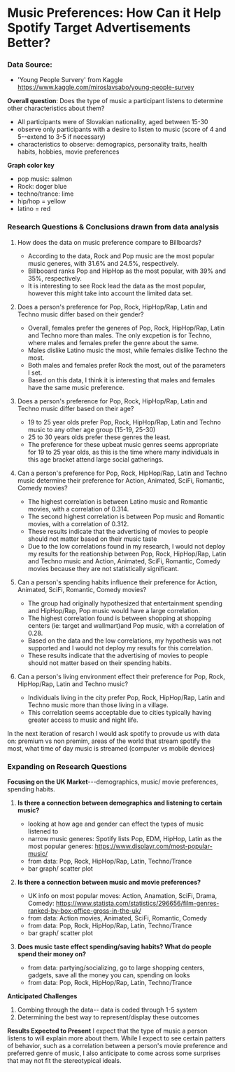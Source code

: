 # Music Preferences: How Can it Help Spotify Target Advertisements Better?

### **Data Source**: 
- 'Young People Survery' from Kaggle  https://www.kaggle.com/miroslavsabo/young-people-survey 


__Overall question__: Does the type of music a participant listens to determine other characteristics about them?
- All participants were of Slovakian nationality, aged between 15-30
- observe only participants with a desire to listen to music (score of 4 and 5--extend to 3-5 if necessary)
- characteristics to observe: demograpics, personality traits, health habits, hobbies, movie preferences

__Graph color key__
- pop music: salmon
- Rock: doger blue
- techno/trance: lime 
- hip/hop = yellow
- latino =  red


### **Research Questions & Conclusions drawn from data analysis**

1. How does the data on music preference compare to Billboards?
    - According to the data, Rock and Pop music are the most popular music generes, with 31.6% and 24.5%, respectively.
    - Billbooard ranks Pop and HipHop as the most popular, with 39% and 35%, respectively.
    - It is interesting to see Rock lead the data as the most popular, however this might take into account the limited data set.
    
    
2. Does a person's preference for Pop, Rock, HipHop/Rap, Latin and Techno music differ based on their gender?
    - Overall, females prefer the generes of Pop, Rock, HipHop/Rap, Latin and Techno more than males. The only excpetion is for Techno, where males and females prefer the genre about the same. 
    - Males dislike Latino music the most, while females dislike Techno the most.
    - Both males and females prefer Rock the most, out of the parameters I set.
    - Based on this data, I think it is interesting that males and females have the same music preference.


3. Does a person's preference for Pop, Rock, HipHop/Rap, Latin and Techno music differ based on their age?
    - 19 to 25 year olds prefer Pop, Rock, HipHop/Rap, Latin and Techno music to any other age group (15-19, 25-30)
    - 25 to 30 years olds prefer these genres the least.
    - The preference for these upbeat music genres seems appropriate for 19 to 25 year olds, as this is the time where many individuals in this age bracket attend large social gatherings. 


4. Can a person's preference for Pop, Rock, HipHop/Rap, Latin and Techno music determine their preference for Action, Animated, SciFi, Romantic, Comedy movies?
    - The highest correlation is between Latino music and Romantic movies, with a correlation of 0.314.
    - The second highest correlation is between Pop music and Romantic movies, with a correlation of 0.312.
    - These results indicate that the advertising of movies to people should not matter based on their music taste
    - Due to the low correlations found in my research, I would not deploy my results for the reationship between Pop, Rock, HipHop/Rap, Latin and Techno music and Action, Animated, SciFi, Romantic, Comedy movies because they are not statistically significant. 
    
  
5. Can a person's spending habits influence their preference for Action, Animated, SciFi, Romantic, Comedy movies?
    - The group had originally hypothesized that entertainment spending and HipHop/Rap, Pop music would have a large correlation.
    - The highest correlation found is between shopping at shopping centers (ie: target and wallmart)and Pop music, with a correlation of 0.28.
    - Based on the data and the low correlations, my hypothesis was not supported and I would not deploy my results for this correlation.
    - These results indicate that the advertising of movies to people should not matter based on their spending habits.


6. Can a person's living environment effect their preference for Pop, Rock, HipHop/Rap, Latin and Techno music?
    - Individuals living in the city prefer Pop, Rock, HipHop/Rap, Latin and Techno music more than those living in a village. 
    - This correlation seems acceptable due to cities typically having greater access to music and night life. 


In the next iteration of resarch I would ask spotify to provude us with data on: premium vs non premim, areas of the world that stream spotify the most, what time of day music is streamed (computer vs mobile devices)


### **Expanding on Research Questions**
**Focusing on the UK Market**---demographics, music/ movie preferences, spending habits. 
1. **Is there a connection between demographics and listening to certain music?**
    - looking at how age and gender can effect the types of music listened to
    - narrow music generes: Spotify lists Pop, EDM, HipHop, Latin as the most popular generes: https://www.displayr.com/most-popular-music/
    - from data: Pop, Rock, HipHop/Rap, Latin, Techno/Trance
    - bar graph/ scatter plot
    

2. **Is there a connection between music and movie preferences?**

    - UK info on most popular moves: Action, Anamation, SciFi, Drama, Comedy: https://www.statista.com/statistics/296656/film-genres-ranked-by-box-office-gross-in-the-uk/
    - from data: Action movies, Animated, SciFi, Romantic, Comedy
    - from data: Pop, Rock, HipHop/Rap, Latin, Techno/Trance
    - bar graph/ scatter plot
       

3. **Does music taste effect spending/saving habits? What do people spend their money on?**
    - from data: partying/socializing, go to large shopping centers, gadgets, save all the money you can, spending on looks
    - from data: Pop, Rock, HipHop/Rap, Latin, Techno/Trance


**Anticipated Challenges**
1. Combing through the data-- data is coded through 1-5 system
2. Determining the best way to represent/display these outcomes


**Results Expected to Present**
I expect that the type of music a person listens to will explain more about them. While I expect to see certain patters of behavior, such as a correlation between a person's movie preference and preferred genre of music, I also anticipate to come across some surprises that may not fit the stereotypical ideals. 
